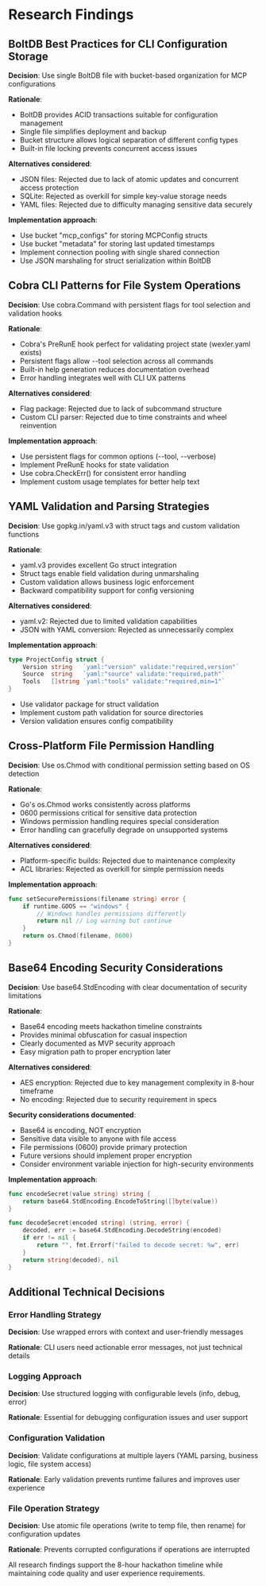# Research Findings

## BoltDB Best Practices for CLI Configuration Storage

**Decision**: Use single BoltDB file with bucket-based organization for MCP configurations

**Rationale**: 
- BoltDB provides ACID transactions suitable for configuration management
- Single file simplifies deployment and backup
- Bucket structure allows logical separation of different config types
- Built-in file locking prevents concurrent access issues

**Alternatives considered**:
- JSON files: Rejected due to lack of atomic updates and concurrent access protection
- SQLite: Rejected as overkill for simple key-value storage needs
- YAML files: Rejected due to difficulty managing sensitive data securely

**Implementation approach**:
- Use bucket "mcp_configs" for storing MCPConfig structs
- Use bucket "metadata" for storing last updated timestamps
- Implement connection pooling with single shared connection
- Use JSON marshaling for struct serialization within BoltDB

## Cobra CLI Patterns for File System Operations

**Decision**: Use cobra.Command with persistent flags for tool selection and validation hooks

**Rationale**:
- Cobra's PreRunE hook perfect for validating project state (wexler.yaml exists)
- Persistent flags allow --tool selection across all commands
- Built-in help generation reduces documentation overhead
- Error handling integrates well with CLI UX patterns

**Alternatives considered**:
- Flag package: Rejected due to lack of subcommand structure
- Custom CLI parser: Rejected due to time constraints and wheel reinvention

**Implementation approach**:
- Use persistent flags for common options (--tool, --verbose)
- Implement PreRunE hooks for state validation
- Use cobra.CheckErr() for consistent error handling
- Implement custom usage templates for better help text

## YAML Validation and Parsing Strategies

**Decision**: Use gopkg.in/yaml.v3 with struct tags and custom validation functions

**Rationale**:
- yaml.v3 provides excellent Go struct integration
- Struct tags enable field validation during unmarshaling
- Custom validation allows business logic enforcement
- Backward compatibility support for config versioning

**Alternatives considered**:
- yaml.v2: Rejected due to limited validation capabilities
- JSON with YAML conversion: Rejected as unnecessarily complex

**Implementation approach**:
```go
type ProjectConfig struct {
    Version string   `yaml:"version" validate:"required,version"`
    Source  string   `yaml:"source" validate:"required,path"`
    Tools   []string `yaml:"tools" validate:"required,min=1"`
}
```
- Use validator package for struct validation
- Implement custom path validation for source directories
- Version validation ensures config compatibility

## Cross-Platform File Permission Handling

**Decision**: Use os.Chmod with conditional permission setting based on OS detection

**Rationale**:
- Go's os.Chmod works consistently across platforms
- 0600 permissions critical for sensitive data protection
- Windows permission handling requires special consideration
- Error handling can gracefully degrade on unsupported systems

**Alternatives considered**:
- Platform-specific builds: Rejected due to maintenance complexity
- ACL libraries: Rejected as overkill for simple permission needs

**Implementation approach**:
```go
func setSecurePermissions(filename string) error {
    if runtime.GOOS == "windows" {
        // Windows handles permissions differently
        return nil // Log warning but continue
    }
    return os.Chmod(filename, 0600)
}
```

## Base64 Encoding Security Considerations

**Decision**: Use base64.StdEncoding with clear documentation of security limitations

**Rationale**:
- Base64 encoding meets hackathon timeline constraints
- Provides minimal obfuscation for casual inspection
- Clearly documented as MVP security approach
- Easy migration path to proper encryption later

**Alternatives considered**:
- AES encryption: Rejected due to key management complexity in 8-hour timeframe
- No encoding: Rejected due to security requirement in specs

**Security considerations documented**:
- Base64 is encoding, NOT encryption
- Sensitive data visible to anyone with file access
- File permissions (0600) provide primary protection
- Future versions should implement proper encryption
- Consider environment variable injection for high-security environments

**Implementation approach**:
```go
func encodeSecret(value string) string {
    return base64.StdEncoding.EncodeToString([]byte(value))
}

func decodeSecret(encoded string) (string, error) {
    decoded, err := base64.StdEncoding.DecodeString(encoded)
    if err != nil {
        return "", fmt.Errorf("failed to decode secret: %w", err)
    }
    return string(decoded), nil
}
```

## Additional Technical Decisions

### Error Handling Strategy
**Decision**: Use wrapped errors with context and user-friendly messages

**Rationale**: CLI users need actionable error messages, not just technical details

### Logging Approach  
**Decision**: Use structured logging with configurable levels (info, debug, error)

**Rationale**: Essential for debugging configuration issues and user support

### Configuration Validation
**Decision**: Validate configurations at multiple layers (YAML parsing, business logic, file system access)

**Rationale**: Early validation prevents runtime failures and improves user experience

### File Operation Strategy
**Decision**: Use atomic file operations (write to temp file, then rename) for configuration updates

**Rationale**: Prevents corrupted configurations if operations are interrupted

All research findings support the 8-hour hackathon timeline while maintaining code quality and user experience requirements.